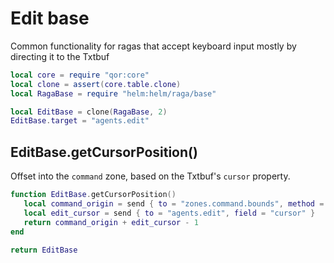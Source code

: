 # Edit base

Common functionality for ragas that accept keyboard input mostly by
directing it to the Txtbuf

```lua
local core = require "qor:core"
local clone = assert(core.table.clone)
local RagaBase = require "helm:helm/raga/base"
```

```lua
local EditBase = clone(RagaBase, 2)
EditBase.target = "agents.edit"
```


## EditBase\.getCursorPosition\(\)

Offset into the `command` zone, based on the Txtbuf's `cursor` property\.

```lua
function EditBase.getCursorPosition()
   local command_origin = send { to = "zones.command.bounds", method = "origin" }
   local edit_cursor = send { to = "agents.edit", field = "cursor" }
   return command_origin + edit_cursor - 1
end
```


```lua
return EditBase
```
